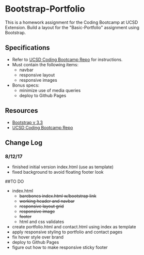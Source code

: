 # Bootstrap-Portfolio
This is a homework assignment for the Coding Bootcamp at UCSD Extension. Build a layout for the "Basic-Portfolio" assignment using Bootstrap.

## Specifications
* Refer to [UCSD Coding Bootcamp Repo](http://ucsd.bootcampcontent.com/UCSD-Coding-Bootcamp/08-07-2017-UCSD-San-Diego-Class-Repositoy-FSF-FT/blob/master/homework/02-css-bootstrap/02-Homework/Instructions/homework-instructions.md#assignment-two-instructions-bootstrap) for instructions. 
* Must contain the following items:
	* navbar
	* responsive layout
	* responsive images
* Bonus specs:
	* minimize use of media queries
	* deploy to Github Pages

## Resources
* [Bootstrap v 3.3](https://getbootstrap.com/docs/3.3/)
* [UCSD Coding Bootcamp Repo](http://ucsd.bootcampcontent.com/UCSD-Coding-Bootcamp/08-07-2017-UCSD-San-Diego-Class-Repositoy-FSF-FT/blob/master/homework/02-css-bootstrap/02-Homework/Instructions/homework-instructions.md#assignment-two-instructions-bootstrap)

## Change Log
### 8/12/17
* finished initial version index.html (use as template)
* fixed background to avoid floating footer look

##TO DO
* index.html
	* ~~barebones index.html w/bootstrap link~~
	* ~~working header and navbar~~
	* ~~responsive layout grid~~
	* ~~responsive image~~
	* ~~footer~~
	* html and css validates
* create portfolio.html and contact.html using index as template
* apply responsive styling to portfolio and contact pages
* fix hover style over brand	
* deploy to Github Pages
* figure out how to make responsive sticky footer

